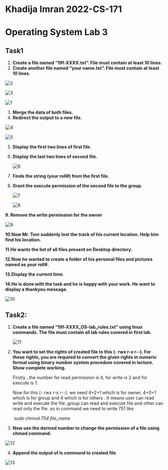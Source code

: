 # Khadija Imran                                          2022-CS-171

# Operating System Lab 3

## Task1

1. **Create a file named “19f-XXXX.txt”. File must contain at least 10 lines.** 
2.  **Create another file named “your name.txt”. File must contain at least 10 lines.**

![2](2022-CS-171_OS_SE_Lab3/imgs/1.png)

![3](2022-CS-171_OS_SE_Lab3/imgs/2.png)

![1](2022-CS-171_OS_SE_Lab3/imgs/3.png)

3. **Merge the data of both files.** 
4. **Redirect the output to a new file.** 

![4](imgs\4.png)

![5](imgs\5.png)

5. **Display the first two lines of first file.**

6. **Display the last two lines of second file.**

   ![6](6.png)

7. **Finds the string (your roll#) from the first file.** 

8. **Grant the execute permission of the second file to the group.** 

   ![7](imgs\7.png)

   ![8](imgs\8.png)

**9. Remove the write permission for the owner**

![9](imgs\9.png)

**10.Now Mr. Tom suddenly lost the track of his current location. Help him find his location.** 

**11.He wants the list of all files present on Desktop directory.** 

**12.Now he wanted to create a folder of his personal files and pictures named as your roll#.** 

**13.Display the current time.**

 **14.He is done with the task and he is happy with your work. He want to display a thankyou message.**

![10](imgs\10.png)

## Task2:

1. **Create a file named “19f-XXXX_OS-lab_rules.txt” using linux commands. The file must contain all lab rules covered in first lab.** 

   ![11](imgs\11.png)

2. **You want to set the rights of created file to this (- rwx r-x r--). For these rights, you are required to convert the given rights in numeric format using binary number system procedure covered in lecture. Show complete working.** 

   Firstly , the number for read permission is 4, for write is 2 and for execute is 1.

   Now for this (- rwx r-x r--). we need 4+2+1 which is for owner, 4+0+1 which is for group and 4 which is for others . It means user can read write and execute the file ,group can read and execute file and other can read only the file. so in command we need to write 751 like

   ​                                        *sudo chmod 754 file_name*

3.  **Now use the derived number to change the permission of a file using chmod command.**  

   ![12](imgs\12.png)

4. **Append the output of ls command to created file**

![13](2022-CS-171_OS_SE_Lab3\imgs\13.png)

